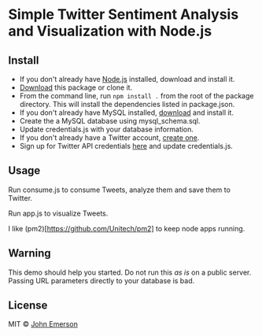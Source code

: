 # Simple Twitter Sentiment Analysis and Visualization with Node.js

## Install

* If you don't already have [Node.js](https://nodejs.org/en/download/) installed, download and install it.
* [Download](https://github.com/bcks/sentiment/archive/master.zip) this package or clone it.
* From the command line, run `npm install .` from the root of the package directory. This will install the dependencies listed in package.json.
* If you don't already have MySQL installed, [download](http://dev.mysql.com/downloads/) and install it.
* Create the a MySQL database using mysql_schema.sql.
* Update credentials.js with your database information.
* If you don't already have a Twitter account, [create one](https://twitter.com).
* Sign up for Twitter API credentials [here](https://apps.twitter.com) and update credentials.js.


## Usage

Run consume.js to consume Tweets, analyze them  and save them to Twitter.

Run app.js to visualize Tweets.

I like (pm2)[https://github.com/Unitech/pm2] to keep node apps running.


## Warning

This demo should help you started. Do not run this *as is* on a public server. Passing URL parameters directly to your database is bad.


## License

MIT © [John Emerson](http://backspace.com)

